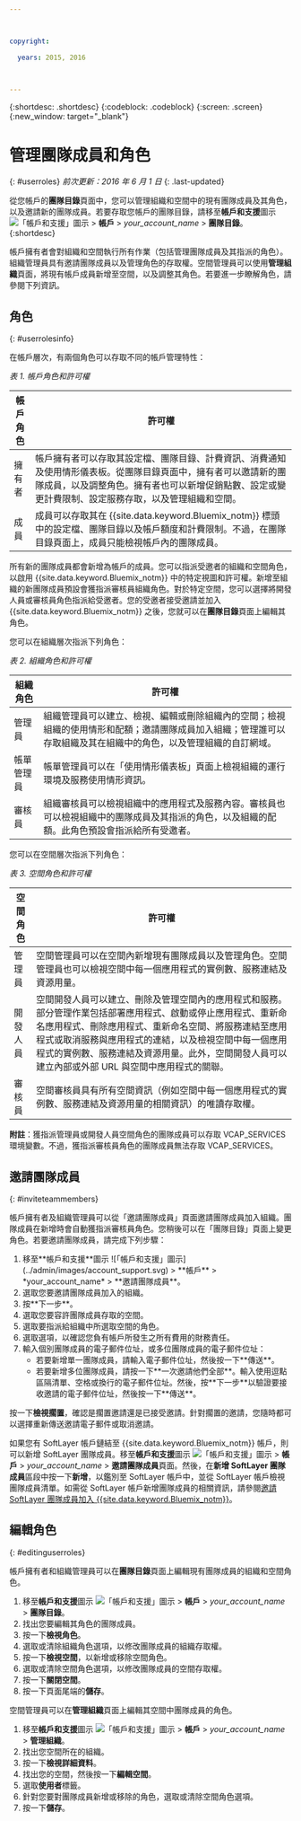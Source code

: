 ```yaml
---



copyright:

  years: 2015, 2016



---
```


{:shortdesc: .shortdesc}
{:codeblock: .codeblock}
{:screen: .screen}
{:new_window: target="_blank"}

# 管理團隊成員和角色
{: #userroles}
*前次更新：2016 年 6 月 1 日*
{: .last-updated}

從您帳戶的**團隊目錄**頁面中，您可以管理組織和空間中的現有團隊成員及其角色，以及邀請新的團隊成員。若要存取您帳戶的團隊目錄，請移至**帳戶和支援**圖示 ![「帳戶和支援」圖示](../admin/images/account_support.svg) &gt; **帳戶** &gt; *your_account_name* &gt; **團隊目錄**。
{:shortdesc}

帳戶擁有者會對組織和空間執行所有作業（包括管理團隊成員及其指派的角色）。組織管理員具有邀請團隊成員以及管理角色的存取權。空間管理員可以使用**管理組織**頁面，將現有帳戶成員新增至空間，以及調整其角色。若要進一步瞭解角色，請參閱下列資訊。

## 角色
{: #userrolesinfo}

在帳戶層次，有兩個角色可以存取不同的帳戶管理特性：

*表 1. 帳戶角色和許可權*

| 帳戶角色 | 許可權 |    
|----------------|---------|
|擁有者 | 帳戶擁有者可以存取其設定檔、團隊目錄、計費資訊、消費通知及使用情形儀表板。從團隊目錄頁面中，擁有者可以邀請新的團隊成員，以及調整角色。擁有者也可以新增促銷點數、設定或變更計費限制、設定服務存取，以及管理組織和空間。 |
|成員 | 成員可以存取其在 {{site.data.keyword.Bluemix_notm}} 標頭中的設定檔、團隊目錄以及帳戶額度和計費限制。不過，在團隊目錄頁面上，成員只能檢視帳戶內的團隊成員。 |

 所有新的團隊成員都會新增為帳戶的成員。您可以指派受邀者的組織和空間角色，以啟用 {{site.data.keyword.Bluemix_notm}} 中的特定視圖和許可權。新增至組織的新團隊成員預設會獲指派審核員組織角色。對於特定空間，您可以選擇將開發人員或審核員角色指派給受邀者。您的受邀者接受邀請並加入 {{site.data.keyword.Bluemix_notm}} 之後，您就可以在**團隊目錄**頁面上編輯其角色。

您可以在組織層次指派下列角色：

*表 2. 組織角色和許可權*

| 組織角色 | 許可權 |    
|-------------------|-------------|
|管理員 | 組織管理員可以建立、檢視、編輯或刪除組織內的空間；檢視組織的使用情形和配額；邀請團隊成員加入組織；管理誰可以存取組織及其在組織中的角色，以及管理組織的自訂網域。 |
|帳單管理員 | 帳單管理員可以在「使用情形儀表板」頁面上檢視組織的運行環境及服務使用情形資訊。  |
|審核員 | 組織審核員可以檢視組織中的應用程式及服務內容。審核員也可以檢視組織中的團隊成員及其指派的角色，以及組織的配額。此角色預設會指派給所有受邀者。|

您可以在空間層次指派下列角色：

*表 3. 空間角色和許可權*

| 空間角色 | 許可權 |    
|------------|-------------|
|管理員 | 空間管理員可以在空間內新增現有團隊成員以及管理角色。空間管理員也可以檢視空間中每一個應用程式的實例數、服務連結及資源用量。 |
|開發人員 | 空間開發人員可以建立、刪除及管理空間內的應用程式和服務。部分管理作業包括部署應用程式、啟動或停止應用程式、重新命名應用程式、刪除應用程式、重新命名空間、將服務連結至應用程式或取消服務與應用程式的連結，以及檢視空間中每一個應用程式的實例數、服務連結及資源用量。此外，空間開發人員可以建立內部或外部 URL 與空間中應用程式的關聯。   |
|審核員 | 空間審核員具有所有空間資訊（例如空間中每一個應用程式的實例數、服務連結及資源用量的相關資訊）的唯讀存取權。 |

**附註**：獲指派管理員或開發人員空間角色的團隊成員可以存取 VCAP_SERVICES 環境變數。不過，獲指派審核員角色的團隊成員無法存取 VCAP_SERVICES。

## 邀請團隊成員
{: #inviteteammembers}

帳戶擁有者及組織管理員可以從「邀請團隊成員」頁面邀請團隊成員加入組織。團隊成員在新增時會自動獲指派審核員角色。您稍後可以在「團隊目錄」頁面上變更角色。若要邀請團隊成員，請完成下列步驟：

<ol>
<li>移至**帳戶和支援**圖示 ![「帳戶和支援」圖示](../admin/images/account_support.svg) &gt; **帳戶** &gt; *your_account_name* &gt; **邀請團隊成員**。</li>
<li>選取您要邀請團隊成員加入的組織。</li>
<li>按**下一步**。</li>
<li>選取您要容許團隊成員存取的空間。</li>
<li>選取要指派給組織中所選取空間的角色。</li>
<li>選取選項，以確認您負有帳戶所發生之所有費用的財務責任。</li>
<li>輸入個別團隊成員的電子郵件位址，或多位團隊成員的電子郵件位址：
<ul>
<li>若要新增單一團隊成員，請輸入電子郵件位址，然後按一下**傳送**。</li>
<li>若要新增多位團隊成員，請按一下**一次邀請他們全部**。輸入使用逗點區隔清單、空格或換行的電子郵件位址。然後，按**下一步**以驗證要接收邀請的電子郵件位址，然後按一下**傳送**。</li>
</ul>
</li>
</ol>

按一下**檢視擱置**，確認是擱置邀請還是已接受邀請。針對擱置的邀請，您隨時都可以選擇重新傳送邀請電子郵件或取消邀請。

如果您有 SoftLayer 帳戶鏈結至 {{site.data.keyword.Bluemix_notm}} 帳戶，則可以新增 SoftLayer 團隊成員。移至**帳戶和支援**圖示 ![「帳戶和支援」圖示](../admin/images/account_support.svg) &gt; **帳戶** &gt; *your_account_name* &gt; **邀請團隊成員**頁面。然後，在**新增 SoftLayer 團隊成員**區段中按一下**新增**，以鑑別至 SoftLayer 帳戶中，並從 SoftLayer 帳戶檢視團隊成員清單。如需從 SoftLayer 帳戶新增團隊成員的相關資訊，請參閱[邀請 SoftLayer 團隊成員加入 {{site.data.keyword.Bluemix_notm}}](../admin/softlayerlink.html#invite_users)。

## 編輯角色
{: #editinguserroles}

帳戶擁有者和組織管理員可以在**團隊目錄**頁面上編輯現有團隊成員的組織和空間角色。 

1. 移至**帳戶和支援**圖示 ![「帳戶和支援」圖示](../admin/images/account_support.svg) &gt; **帳戶** &gt; *your_account_name* &gt; **團隊目錄**。
2. 找出您要編輯其角色的團隊成員。
3. 按一下**檢視角色**。
4. 選取或清除組織角色選項，以修改團隊成員的組織存取權。
5. 按一下**檢視空間**，以新增或移除空間角色。
6. 選取或清除空間角色選項，以修改團隊成員的空間存取權。
7. 按一下**關閉空間**。
8. 按一下頁面尾端的**儲存**。

空間管理員可以在**管理組織**頁面上編輯其空間中團隊成員的角色。

1. 移至**帳戶和支援**圖示 ![「帳戶和支援」圖示](../admin/images/account_support.svg) &gt; **帳戶** &gt; *your_account_name* &gt; **管理組織**。
2. 找出您空間所在的組織。
3. 按一下**檢視詳細資料**。
4. 找出您的空間，然後按一下**編輯空間**。
5. 選取**使用者**標籤。
6. 針對您要對團隊成員新增或移除的角色，選取或清除空間角色選項。
7. 按一下**儲存**。
